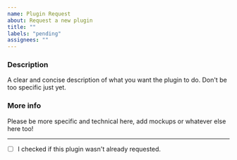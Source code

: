 ```yaml
---
name: Plugin Request
about: Request a new plugin
title: ""
labels: "pending"
assignees: ""
---
```


<!--
  Please don't edit the template structure, just fill out the required information by replacing the text under each header.
-->

### Description
A clear and concise description of what you want the plugin to do. Don't be too specific just yet.

### More info
Please be more specific and technical here, add mockups or whatever else here too!

---

<!--
  Put "x" between the squared brackets, this is to ensure you consciously agree to the below.
-->

- [ ] I checked if this plugin wasn't already requested.
